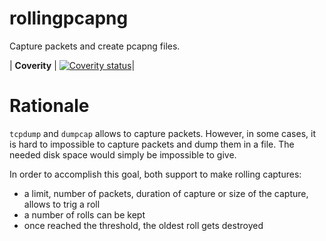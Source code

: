 # rollingpcapng

Capture packets and create pcapng files.

| **Coverity** | [![Coverity status](https://scan.coverity.com/projects/15505/badge.svg)](https://scan.coverity.com/projects/gteissier-rollingpcapng)|

# Rationale

`tcpdump` and `dumpcap` allows to capture packets. However, in some cases, it is hard to impossible to capture packets and dump them in a file. The needed disk space would simply be impossible to give.

In order to accomplish this goal, both support to make rolling captures:

* a limit, number of packets, duration of capture or size of the capture, allows to trig a roll
* a number of rolls can be kept
* once reached the threshold, the oldest roll gets destroyed

# 

# 

# 
